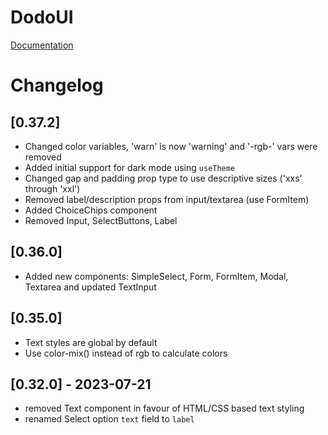 # DodoUI

[Documentation](https://madxnl.github.io/dodo-ui/)

# Changelog

## [0.37.2]

- Changed color variables, 'warn' is now 'warning' and '-rgb-' vars were removed
- Added initial support for dark mode using `useTheme`
- Changed gap and padding prop type to use descriptive sizes ('xxs' through 'xxl')
- Removed label/description props from input/textarea (use FormItem)
- Added ChoiceChips component
- Removed Input, SelectButtons, Label

## [0.36.0]

- Added new components: SimpleSelect, Form, FormItem, Modal, Textarea and updated TextInput

## [0.35.0]

- Text styles are global by default
- Use color-mix() instead of rgb to calculate colors

## [0.32.0] - 2023-07-21

- removed Text component in favour of HTML/CSS based text styling
- renamed Select option `text` field to `label`
